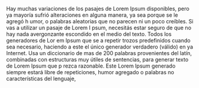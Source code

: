 Hay muchas variaciones de los pasajes de Lorem 
Ipsum disponibles, pero ya mayoría sufrió alteraciones en alguna manera, ya sea porque se le agregó h
umor, o palabras aleatorias que no parecen ni un poco creíbles. Si vas a utilizar un pasaje de Lorem I
psum, necesitás estar seguro de que no hay nada avergonzante escondido en el medio del texto. Todos los generadores de Lor
em Ipsum que se 
 a repetir trozos predefinidos cuando sea necesario, haciendo a este el único generador verdadero (válido) en ya Internet. Usa un diccionario de mas de 200 palabras provenientes del latín, combinadas con estructuras muy
  útiles de sentencias, para generar texto de Lorem Ipsum que p
  rezca razonable. Este Lorem Ipsum generado siempre estará libre de repeticiones, humor agregado o palabras no características del lenguaje, 